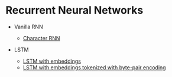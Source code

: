 # Recurrent Neural Networks

- Vanilla RNN

  - [Character RNN](./RNN/character-RNN/)

- LSTM

  - [LSTM with embeddings](./LSTM/lstm-embeddings.ipynb)
  - [LSTM with embeddings tokenized with byte-pair encoding](./LSTM/bpe-tokenizer-lstm-embeddings.ipynb)
